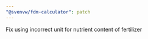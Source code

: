 ```yaml
---
"@svenvw/fdm-calculator": patch
---
```


Fix using incorrect unit for nutrient content of fertilizer
